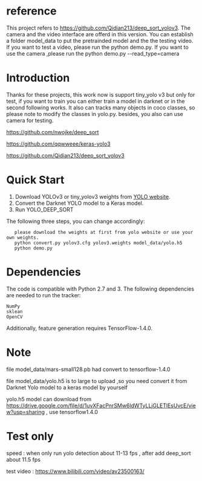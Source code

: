 # reference
This project refers to https://github.com/Qidian213/deep_sort_yolov3. The camera and the video interface are offerd in this version. You can establish a folder model_data to put the pretrainded model and the the testing video.  
If you want to test a video, please run the python demo.py.
If you want to use the camera ,please run the python demo.py --read_type=camera



# Introduction
Thanks for these projects, this work now is support tiny_yolo v3 but only for test, if you want to train you can either train a model in darknet or in the second following works. It also can tracks many objects in coco classes, so please note to modify the classes in yolo.py. besides, you also can use camera for testing.

  https://github.com/nwojke/deep_sort
  
  https://github.com/qqwweee/keras-yolo3
  
  https://github.com/Qidian213/deep_sort_yolov3

# Quick Start

1. Download YOLOv3 or tiny_yolov3 weights from [YOLO website](http://pjreddie.com/darknet/yolo/).
2. Convert the Darknet YOLO model to a Keras model.
3. Run YOLO_DEEP_SORT 

The following three steps, you can change accordingly:

```
   please download the weights at first from yolo website or use your own weights. 
   python convert.py yolov3.cfg yolov3.weights model_data/yolo.h5
   python demo.py
```

# Dependencies

The code is compatible with Python 2.7 and 3. The following dependencies are needed to run the tracker:

    NumPy
    sklean
    OpenCV

Additionally, feature generation requires TensorFlow-1.4.0.

# Note 

 file model_data/mars-small128.pb  had convert to tensorflow-1.4.0
 
 file model_data/yolo.h5 is to large to upload ,so you need convert it from Darknet Yolo model to a keras model by yourself
 
 yolo.h5 model can download from https://drive.google.com/file/d/1uvXFacPnrSMw6ldWTyLLjGLETlEsUvcE/view?usp=sharing , use tensorflow1.4.0
 
# Test only

 speed : when only run yolo detection about 11-13 fps  , after add deep_sort about 11.5 fps
 
 test video : https://www.bilibili.com/video/av23500163/
 

